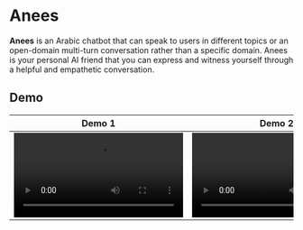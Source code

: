 # Anees
**Anees** is an Arabic chatbot that can speak to users in different topics or an open-domain multi-turn conversation rather than a specific domain. Anees is your personal AI friend that you can express and witness yourself through a helpful and empathetic conversation.

## Demo
<div align="center">

Demo 1 | Demo 2
:-: | :-:
<video src='https://user-images.githubusercontent.com/40968967/180667178-64b55cac-6661-43ad-8fd7-c3f8bf614758.mp4'/> | <video src='https://user-images.githubusercontent.com/40968967/180666812-15ede875-c0a6-4357-94e1-09885eadee7a.mp4'/>

</div>


